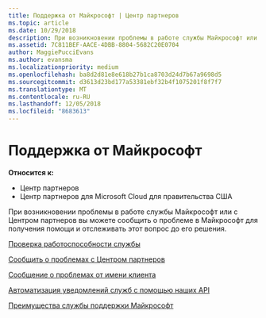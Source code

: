 ```yaml
---
title: Поддержка от Майкрософт | Центр партнеров
ms.topic: article
ms.date: 10/29/2018
description: При возникновении проблемы в работе службы Майкрософт или с Центром партнеров вы можете сообщить о проблеме в Майкрософт для получения помощи и отслеживать этот вопрос до его решения.
ms.assetid: 7C811BEF-AACE-4DBB-8804-5682C20E0704
author: MaggiePucciEvans
ms.author: evansma
ms.localizationpriority: medium
ms.openlocfilehash: ba8d2d81e8e618b27b1ca8703d24d7b67a9698d5
ms.sourcegitcommit: d3613d23bd177a53381ebf32b4f1075201f8f7f7
ms.translationtype: MT
ms.contentlocale: ru-RU
ms.lasthandoff: 12/05/2018
ms.locfileid: "8683613"
---
```

# <a name="support-from-microsoft"></a>Поддержка от Майкрософт

**Относится к:**

-  Центр партнеров
-  Центр партнеров для Microsoft Cloud для правительства США


При возникновении проблемы в работе службы Майкрософт или с Центром партнеров вы можете сообщить о проблеме в Майкрософт для получения помощи и отслеживать этот вопрос до его решения.

[Проверка работоспособности службы](check-service-health.md)

[Сообщить о проблемах с Центром партнеров](report-problems-with-partner-center.md)

[Сообщение о проблемах от имени клиента](report-problems-on-behalf-of-a-customer.md)

[Автоматизация уведомлений служб с помощью наших API](get-automated-service-notifications-with-our-apis.md)

[Преимущества службы поддержки Майкрософт](https://partner.microsoft.com/support/contact-support)

 

 



